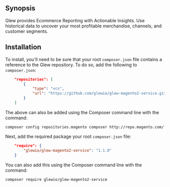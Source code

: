 ## Synopsis

Glew provides Ecommerce Reporting with Actionable Insights.  Use historical data to uncover your most profitable merchandise, channels, and customer segments.

## Installation

To install, you'll need to be sure that your root `composer.json` file contains a reference to the Glew repository.  To do so, add the following to `composer.json`:

```json
    "repositories": [
        {
            "type": "vcs",                                                                                                              
            "url": "https://github.com/glewio/glew-magento2-service.git"
        }
    ]
```

The above can also be added using the Composer command line with the command: 

    composer config repositories.magento composer http://repo.magento.com/
    
Next, add the required package your root `composer.json` file:

```json
    "require": {
        "glewio/glew-magento2-service": "1.1.0"
    }
```

You can also add this using the Composer command line with the command:

    composer require glewio/glew-magento2-service

